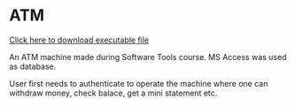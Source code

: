 # ATM

[Click here to download executable file](../blob/master/LICENSE)

An ATM machine made during Software Tools course.
MS Access was used as database.

User first needs to authenticate to operate the machine where one can withdraw money, check balace, get a mini statement etc.
